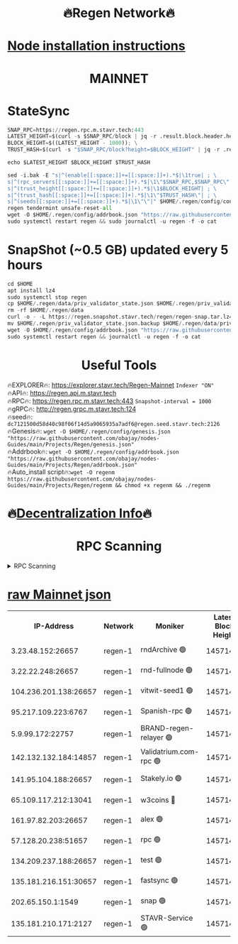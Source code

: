 <h1 align="center"> 🔥Regen Network🔥</h1>

[Node installation instructions](https://github.com/obajay/nodes-Guides/tree/main/Projects/Regen)
=
<h1 align="center"> MAINNET</h1>

# StateSync
```python
SNAP_RPC=https://regen.rpc.m.stavr.tech:443
LATEST_HEIGHT=$(curl -s $SNAP_RPC/block | jq -r .result.block.header.height); \
BLOCK_HEIGHT=$((LATEST_HEIGHT - 1000)); \
TRUST_HASH=$(curl -s "$SNAP_RPC/block?height=$BLOCK_HEIGHT" | jq -r .result.block_id.hash)

echo $LATEST_HEIGHT $BLOCK_HEIGHT $TRUST_HASH

sed -i.bak -E "s|^(enable[[:space:]]+=[[:space:]]+).*$|\1true| ; \
s|^(rpc_servers[[:space:]]+=[[:space:]]+).*$|\1\"$SNAP_RPC,$SNAP_RPC\"| ; \
s|^(trust_height[[:space:]]+=[[:space:]]+).*$|\1$BLOCK_HEIGHT| ; \
s|^(trust_hash[[:space:]]+=[[:space:]]+).*$|\1\"$TRUST_HASH\"| ; \
s|^(seeds[[:space:]]+=[[:space:]]+).*$|\1\"\"|" $HOME/.regen/config/config.toml
regen tendermint unsafe-reset-all
wget -O $HOME/.regen/config/addrbook.json "https://raw.githubusercontent.com/obajay/nodes-Guides/main/Projects/Regen/addrbook.json"
sudo systemctl restart regen && sudo journalctl -u regen -f -o cat
```
# SnapShot (~0.5 GB) updated every 5 hours
```python
cd $HOME
apt install lz4
sudo systemctl stop regen
cp $HOME/.regen/data/priv_validator_state.json $HOME/.regen/priv_validator_state.json.backup
rm -rf $HOME/.regen/data
curl -o - -L https://regen.snapshot.stavr.tech/regen/regen-snap.tar.lz4 | lz4 -c -d - | tar -x -C $HOME/.regen --strip-components 2
mv $HOME/.regen/priv_validator_state.json.backup $HOME/.regen/data/priv_validator_state.json
wget -O $HOME/.regen/config/addrbook.json "https://raw.githubusercontent.com/obajay/nodes-Guides/main/Projects/Regen/addrbook.json"
sudo systemctl restart regen && journalctl -u regen -f -o cat
```

 <h1 align="center"> Useful Tools</h1>

🔥EXPLORER🔥:     https://explorer.stavr.tech/Regen-Mainnet        `Indexer "ON"` \
🔥API🔥:          https://regen.api.m.stavr.tech \
🔥RPC🔥:          https://regen.rpc.m.stavr.tech:443              `Snapshot-interval = 1000` \
🔥gRPC🔥:         http://regen.grpc.m.stavr.tech:124 \
🔥seed🔥:      `dc7121500d58d40c98f06f14d5a9065935a7adf6@regen.seed.stavr.tech:2126` \
🔥Genesis🔥:   `wget -O $HOME/.regen/config/genesis.json "https://raw.githubusercontent.com/obajay/nodes-Guides/main/Projects/Regen/genesis.json"` \
🔥Addrbook🔥:  `wget -O $HOME/.regen/config/addrbook.json "https://raw.githubusercontent.com/obajay/nodes-Guides/main/Projects/Regen/addrbook.json"` \
🔥Auto_install script🔥:`wget -O regenm https://raw.githubusercontent.com/obajay/nodes-Guides/main/Projects/Regen/regenm && chmod +x regenm && ./regenm`

🔥[Decentralization Info](https://github.com/obajay/StateSync-snapshots/tree/main/Projects/Regen/Decentralization)🔥
=
<h1 align="center"> RPC Scanning</h1>

<details>
<summary>RPC Scanning</summary>

<h2 align="center"> We scan nodes in real time every 4 hours. And we provide the final result of RPC endpoints.
We cannot influence the operation of these nodes in any way. </h2>


```python
If Voting Power is higher than 0 --> then the Node is a validator of the network and may be subject to attack and be a potential threat to the chain.
```
```python
We marked such validators with a red symbol
```

</details>

[raw Mainnet json](https://rpc-check.regenm.stavr.tech/regenm/rpc-regenm-result.json)
=


<table><tr><th>IP-Address</th><th>Network</th><th>Moniker</th><th>Latest Block Height</th><th>Earliest Block Height</th><th>Catching Up</th><th>Tx Index</th><th>Voting Power</th><th>Scan Time</th></tr><tr><td>3.23.48.152:26657</td><td>regen-1</td><td>rndArchive 🟢</td><td>14571483</td><td>1</td><td>False</td><td>on</td><td>0</td><td>2024-02-06T07:31:19.547413300UTC</td></tr><tr><td>3.22.22.248:26657</td><td>regen-1</td><td>rnd-fullnode 🟢</td><td>14571483</td><td>4134001</td><td>False</td><td>on</td><td>0</td><td>2024-02-06T07:31:16.762031847UTC</td></tr><tr><td>104.236.201.138:26657</td><td>regen-1</td><td>vitwit-seed1 🟢</td><td>14571478</td><td>8943001</td><td>False</td><td>on</td><td>0</td><td>2024-02-06T07:30:48.917252434UTC</td></tr><tr><td>95.217.109.223:6767</td><td>regen-1</td><td>Spanish-rpc 🟢</td><td>14571487</td><td>10068001</td><td>False</td><td>on</td><td>0</td><td>2024-02-06T07:31:37.651296921UTC</td></tr><tr><td>5.9.99.172:22757</td><td>regen-1</td><td>BRAND-regen-relayer 🟢</td><td>14571487</td><td>10782501</td><td>False</td><td>on</td><td>0</td><td>2024-02-06T07:31:38.105625220UTC</td></tr><tr><td>142.132.132.184:14857</td><td>regen-1</td><td>Validatrium.com-rpc 🟢</td><td>14571487</td><td>11175001</td><td>False</td><td>on</td><td>0</td><td>2024-02-06T07:31:37.890292801UTC</td></tr><tr><td>141.95.104.188:26657</td><td>regen-1</td><td>Stakely.io 🟢</td><td>14571481</td><td>13442501</td><td>False</td><td>on</td><td>0</td><td>2024-02-06T07:31:07.739794950UTC</td></tr><tr><td>65.109.117.212:13041</td><td>regen-1</td><td>w3coins 🔴</td><td>14571495</td><td>13571495</td><td>False</td><td>off</td><td>24013757337</td><td>2024-02-06T07:32:24.368940372UTC</td></tr><tr><td>161.97.82.203:26657</td><td>regen-1</td><td>alex 🟢</td><td>14571484</td><td>13992001</td><td>False</td><td>on</td><td>0</td><td>2024-02-06T07:31:24.695386100UTC</td></tr><tr><td>57.128.20.238:51657</td><td>regen-1</td><td>rpc 🟢</td><td>14571485</td><td>13992001</td><td>False</td><td>on</td><td>0</td><td>2024-02-06T07:31:31.093984096UTC</td></tr><tr><td>134.209.237.188:26657</td><td>regen-1</td><td>test 🟢</td><td>14571489</td><td>13992001</td><td>False</td><td>on</td><td>0</td><td>2024-02-06T07:31:48.689510109UTC</td></tr><tr><td>135.181.216.151:30657</td><td>regen-1</td><td>fastsync 🟢</td><td>14571484</td><td>14457001</td><td>False</td><td>off</td><td>0</td><td>2024-02-06T07:31:24.335093686UTC</td></tr><tr><td>202.65.150.1:1549</td><td>regen-1</td><td>snap 🟢</td><td>14571495</td><td>14560539</td><td>False</td><td>on</td><td>0</td><td>2024-02-06T07:32:29.360812137UTC</td></tr><tr><td>135.181.210.171:2127</td><td>regen-1</td><td>STAVR-Service 🟢</td><td>14571492</td><td>14568001</td><td>False</td><td>on</td><td>0</td><td>2024-02-06T07:32:09.649940516UTC</td></tr></table>